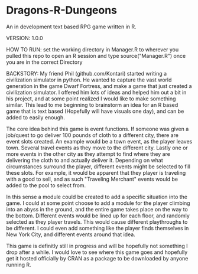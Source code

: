 # Dragons-R-Dungeons
An in development text based RPG game written in R. 

VERSION: 1.0.0

HOW TO RUN:
set the working directory in Manager.R to wherever you pulled this repo to
open an R session and type source("Manager.R") once you are in the correct Directory

BACKSTORY:
My friend Phil (github.com/Kontari) started writing a civilization simulator in python. He wanted to capture the vast world generation in the game Dwarf Fortress, and make a game that just created a civilization simulator. I offered him lots of ideas and helped him out a bit in his project, and at some point realized I would like to make something similar. This lead to me beginning to brainstorm an idea for an R based game that is text based (Hopefully will have visuals one day), and can be added to easily enough. 

The core idea behind this game is event functions. If someone was given a job/quest to go deliver 100 pounds of cloth to a different city, there are event slots created. An example would be a town event, as the player leaves town. Several travel events as they move to the different city. Lastly one or more events in the other city as they attempt to find where they are delivering the cloth to and actually deliver it. Depending on what circumstances surround the player, different events might be selected to fill these slots. For example, it would be apparent that they player is traveling with a good to sell, and as such "Traveling Merchant" events would be added to the pool to select from. 

In this sense a module could be created to add a specific situation into the game. I could at some point choose to add a module for the player climbing into an abyss in the ground, and the entire game takes place on the way to the bottom. Different events would be lined up for each floor, and randomly selected as they player travels. This would cause different playthroughs to be different. I could even add something like the player finds themselves in New York City, and different events around that idea. 

This game is definitly still in progress and will be hopefully not something I drop after a while. I would love to see where this game goes and hopefully get it hosted officially by CRAN as a package to be downloaded by anyone running R. 
